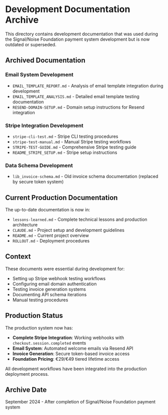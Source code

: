 # Development Documentation Archive

This directory contains development documentation that was used during the Signal/Noise Foundation payment system development but is now outdated or superseded.

## Archived Documentation

### Email System Development
- `EMAIL_TEMPLATE_REPORT.md` - Analysis of email template integration during development
- `EMAIL_TEMPLATE_ANALYSIS.md` - Detailed email template testing documentation
- `RESEND-DOMAIN-SETUP.md` - Domain setup instructions for Resend integration

### Stripe Integration Development
- `stripe-cli-test.md` - Stripe CLI testing procedures
- `stripe-test-manual.md` - Manual Stripe testing workflows
- `STRIPE-TEST-GUIDE.md` - Comprehensive Stripe testing guide
- `README_STRIPE_SETUP.md` - Stripe setup instructions

### Data Schema Development
- `lib_invoice-schema.md` - Old invoice schema documentation (replaced by secure token system)

## Current Production Documentation

The up-to-date documentation is now in:
- `lessons-learned.md` - Complete technical lessons and production architecture
- `CLAUDE.md` - Project setup and development guidelines
- `README.md` - Current project overview
- `ROLLOUT.md` - Deployment procedures

## Context

These documents were essential during development for:
- Setting up Stripe webhook testing workflows
- Configuring email domain authentication
- Testing invoice generation systems
- Documenting API schema iterations
- Manual testing procedures

## Production Status

The production system now has:
- **Complete Stripe Integration**: Working webhooks with `checkout.session.completed` events
- **Email System**: Automated welcome emails via Resend API
- **Invoice Generation**: Secure token-based invoice access
- **Foundation Pricing**: €29/€49 tiered lifetime access

All development workflows have been integrated into the production deployment process.

## Archive Date
September 2024 - After completion of Signal/Noise Foundation payment system